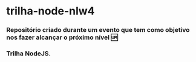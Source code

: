 # trilha-node-nlw4
### Repositório criado durante um evento que tem como objetivo nos fazer alcançar o próximo nível 🆙
### Trilha NodeJS.
